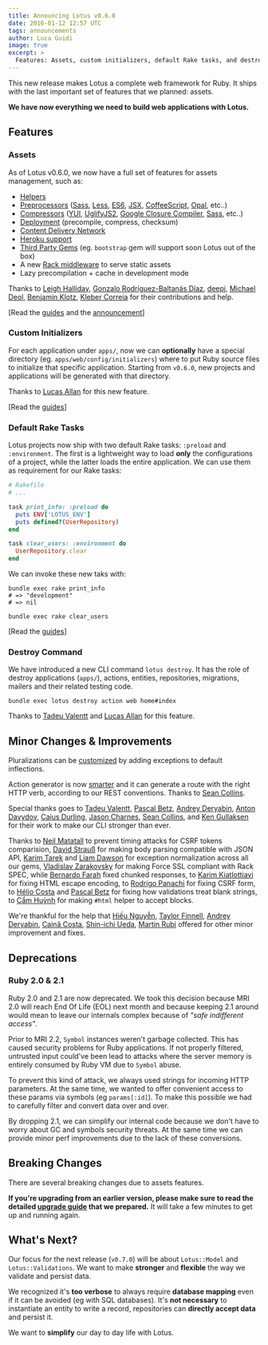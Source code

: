 ```yaml
---
title: Announcing Lotus v0.6.0
date: 2016-01-12 12:57 UTC
tags: announcements
author: Luca Guidi
image: true
excerpt: >
  Features: Assets, custom initializers, default Rake tasks, and destroy command.
---
```


This new release makes Lotus a complete web framework for Ruby.
It ships with the last important set of features that we planned: assets.

**We have now everything we need to build web applications with Lotus.**

## Features

### Assets

As of Lotus v0.6.0, we now have a full set of features for assets management, such as:

  * [Helpers](/guides/helpers/assets)
  * [Preprocessors](/guides/assets/preprocessors) ([Sass](http://sass-lang.com), [Less](http://lesscss.org), [ES6](http://es6-features.org), [JSX](https://jsx.github.io), [CoffeeScript](http://coffeescript.org), [Opal](http://opalrb.org), etc..)
  * [Compressors](/guides/assets/compressors) ([YUI](http://yui.github.io/yuicompressor), [UglifyJS2](http://lisperator.net/uglifyjs), [Google Closure Compiler](https://developers.google.com/closure/compiler), [Sass](http://sass-lang.com), etc..)
  * [Deployment](/guides/command-line/assets) (precompile, compress, checksum)
  * [Content Delivery Network](/guides/assets/content-delivery-network)
  * [Heroku support](/blog/2015-12-29-introducing-assets.html)
  * [Third Party Gems](/guides/assets/overview) (eg. `bootstrap` gem will support soon Lotus out of the box)
  * A new [Rack middleware](/guides/assets/overview) to serve static assets
  * Lazy precompilation + cache in development mode

Thanks to [Leigh Halliday](https://github.com/leighhalliday), [Gonzalo Rodríguez-Baltanás Díaz](https://github.com/Nerian), [deepj](https://github.com/deepj), [Michael Deol](https://github.com/michaeldeol), [Benjamin Klotz](https://github.com/tak1n), [Kleber Correia](https://github.com/klebervirgilio) for their contributions and help.

[Read the [guides](/guides/assets/overview) and the [announcement](/blog/2015-12-29-introducing-assets.html)]

### Custom Initializers

For each application under `apps/`, now we can **optionally** have a special directory (eg. `apps/web/config/initializers`) where to put Ruby source files to initialize that specific application.
Starting from `v0.6.0`, new projects and applications will be generated with that directory.

Thanks to [Lucas Allan](https://github.com/lucasallan) for this new feature.

[Read the [guides](/guides/applications/initializers)]

### Default Rake Tasks

Lotus projects now ship with two default Rake tasks: `:preload` and `:environment`.
The first is a lightweight way to load **only** the configurations of a project, while the latter loads the entire application.
We can use them as requirement for our Rake tasks:

```ruby
# Rakefile
# ...

task print_info: :preload do
  puts ENV['LOTUS_ENV']
  puts defined?(UserRepository)
end

task clear_users: :environment do
  UserRepository.clear
end
```

We can invoke these new taks with:

```shell
bundle exec rake print_info
# => "development"
# => nil
```

```shell
bundle exec rake clear_users
```

[Read the [guides](/guides/applications/rake)]

### Destroy Command

We have introduced a new CLI command `lotus destroy`.
It has the role of destroy applications (`apps/`), actions, entities, repositories, migrations, mailers and their related testing code.

```shell
bundle exec lotus destroy action web home#index
```

Thanks to [Tadeu Valentt](https://github.com/t4deu) and [Lucas Allan](https://github.com/lucasallan) for this feature.

## Minor Changes &amp; Improvements

Pluralizations can be [customized](https://github.com/lotus/utils/pull/90) by adding exceptions to default inflections.

Action generator is now [smarter](https://github.com/lotus/lotus/pull/414) and it can generate a route with the right HTTP verb, according to our REST conventions. Thanks to [Sean Collins](https://github.com/cllns).

Special thanks goes to [Tadeu Valentt](https://github.com/t4deu), [Pascal Betz](https://github.com/pascalbetz), [Andrey Deryabin](https://github.com/aderyabin), [Anton Davydov](https://github.com/davydovanton), [Caius Durling](https://github.com/caius), [Jason Charnes](https://github.com/jasoncharnes), [Sean Collins](https://github.com/cllns), and [Ken Gullaksen](https://github.com/kenglxn) for their work to make our CLI stronger than ever.

Thanks to [Neil Matatall](https://github.com/oreoshake) to prevent timing attacks for CSRF tokens comparision, [David Strauß](https://github.com/stravid) for making body parsing compatible with JSON API, [Karim Tarek](https://github.com/karimmtarek) and [Liam Dawson](https://github.com/liamdawson) for exception normalization across all our gems, [Vladislav Zarakovsky](https://github.com/vlazar) for making Force SSL compliant with Rack SPEC, while [Bernardo Farah](https://github.com/berfarah) fixed chunked responses, to [Karim Kiatlottiavi](https://github.com/constXife) for fixing HTML escape encoding, to [Rodrigo Panachi](https://github.com/rpanachi) for fixing CSRF form, to [Hélio Costa](https://github.com/hlegius) and [Pascal Betz](https://github.com/pascalbetz) for fixing how validations treat blank strings, to [Cẩm Huỳnh](https://github.com/huynhquancam) for making `#html` helper to accept blocks.

We're thankful for the help that [Hiếu Nguyễn](https://github.com/hieuk09), [Taylor Finnell](https://github.com/taylorfinnell), [Andrey Deryabin](https://github.com/aderyabin), [Cainã Costa](https://github.com/cfcosta), [Shin-ichi Ueda](https://github.com/skyriser), [Martin Rubi](https://github.com/cabeza-de-termo) offered for other minor improvement and fixes.

## Deprecations

### Ruby 2.0 &amp; 2.1

Ruby 2.0 and 2.1 are now deprecated.
We took this decision because MRI 2.0 will reach End Of Life (EOL) next month and because keeping 2.1 around would mean to leave our internals complex because of _"safe indifferent access"_.

Prior to MRI 2.2, `Symbol` instances weren't garbage collected.
This has caused security problems for Ruby applications.
If not properly filtered, untrusted input could've been lead to attacks where the server memory is entirely consumed by Ruby VM due to `Symbol` abuse.

To prevent this kind of attack, we always used strings for incoming HTTP parameters.
At the same time, we wanted to offer convenient access to these params via symbols (eg `params[:id]`).
To make this possible we had to carefully filter and convert data over and over.

By dropping 2.1, we can simplify our internal code because we don't have to worry about GC and symbols security threats.
At the same time we can provide minor perf improvements due to the lack of these conversions.

## Breaking Changes

There are several breaking changes due to assets features.

**If you're upgrading from an earlier version, please make sure to read the detailed [upgrade guide](/guides/upgrade-notes/v060) that we prepared.**
It will take a few minutes to get up and running again.

## What's Next?

Our focus for the next release (`v0.7.0`) will be about `Lotus::Model` and `Lotus::Validations`.
We want to make **stronger** and **flexible** the way we validate and persist data.

We recognized it's **too verbose** to always require **database mapping** even if it can be avoided (eg with SQL databases).
It's **not necessary** to instantiate an entity to write a record, repositories can **directly accept data** and persist it.

We want to **simplify** our day to day life with Lotus.
